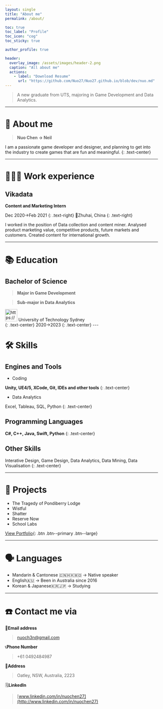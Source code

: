 ```yaml
---
layout: single
title: "About me"
permalink: /about/

toc: true
toc_label: "Profile"
toc_icon: "cog"
toc_sticky: true

author_profile: true

header:
  overlay_image: /assets/images/header-2.png
  caption: "All about me"
  actions:
    - label: "Download Resume"
      url: "https://github.com/Nuo27/Nuo27.github.io/blob/dev/nuo.md"
---
```


> A new graduate from UTS, majoring in Game Development and Data Analytics.

---

# 👤 About me

> **Nuo Chen -> Neil**

I am a passionate game developer and designer, and planning to get into the industry to create games that are fun and meaningful.
{: .text-center}

---

# 👩🏻‍💻 Work experience

## Vikadata

**Content and Marketing Intern**

Dec 2020→Feb 2021
{: .text-right}
🚩Zhuhai, China
{: .text-right}

I worked in the position of Data collection and content miner. Analysed product marketing value, competitive products, future markets and customers. Created content for international growth.

---

# 📚 Education

## Bachelor of Science

> **Major in Game Development**

> **Sub-major in Data Analytics**

<aside>
<img src="https://www.notion.so/icons/school_blue.svg" alt="https://www.notion.so/icons/school_blue.svg" width="40px" />
University of Technology Sydney
</aside> {: .text-center}
2020→2023
{: .text-center}
---

# 🛠 Skills

## Engines and Tools

- Coding

**Unity, UE4/5, XCode, Git, IDEs and other tools**
{: .text-center}

- Data Analytics

Excel, Tableau, SQL, Python
{: .text-center}

## Programming Languages

**C#, C++, Java, Swift, Python**
{: .text-center}

## Other Skills

Interative Design, Game Design, Data Analytics, Data Mining, Data Visualisation
{: .text-center}

---

# 📜 Projects

- The Tragedy of Pondiberry Lodge
- Wistful
- Shatter
- Reserve Now
- School Labs

[View Portfolio](/portfolio/){: .btn .btn--primary .btn--large}

---

# 🗣 Languages

- Mandarin & Cantonese 🇨🇳🇭🇰🇲🇴 -> Native speaker
- English🇦🇺 -> Been in Australia since 2016
- Korean & Japanese🇰🇷🇯🇵 -> Studying

---

# ☎️ Contact me via

📧**Email address**

> nuoch3n@gmail.com

📞**Phone Number**

> +61 0492484987

🚩**Address**

> Oatley, NSW, Australia, 2223

🗒️**LinkedIn**

> [www.linkedin.com/in/nuochen27](http://www.linkedin.com/in/nuochen27)
